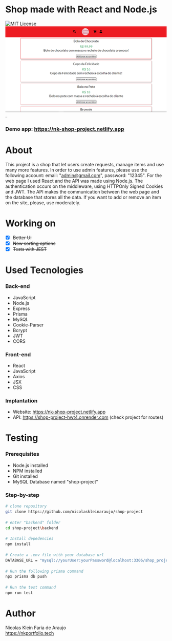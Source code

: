 # Shop made with React and Node.js
 ![MIT License](https://img.shields.io/badge/license-MIT-blue)
<br>
 <img src="./frontend/public/home-page.PNG" alt="Print Home Page" width="700">.
 ### Demo app: https://nk-shop-project.netlify.app
# About
 This project is a shop that let users create requests, manage items and use many more features.
 In order to use admin features, please use the following account: email: "admin@gmail.com", password: "12345".
 For the web page I used React and the API was made using Node.js.
 The authentication occurs on the middleware, using HTTPOnly Signed Cookies and JWT.
 The API makes the communication between the web page and the database that stores all the data.
 If you want to add or remove an item on the site, please, use moderately.

# Working on
 - [x] ~~Better UI~~
 - [x] ~~New sorting options~~
 - [x] ~~Tests with JEST~~

 # Used Tecnologies
  ### Back-end
  - JavaScript
  - Node.js
  - Express
  - Prisma
  - MySQL
  - Cookie-Parser
  - Bcrypt
  - JWT
  - CORS

  ### Front-end
  - React
  - JavaScript
  - Axios
  - JSX
  - CSS

  ### Implantation
  - Website: https://nk-shop-project.netlify.app
  - API: https://shop-project-hwt4.onrender.com (check project for routes)

 # Testing
  ### Prerequisites
  - Node.js installed
  - NPM installed
  - Git installed
  - MySQL Database named "shop-project"
 ### Step-by-step
 ```bash
 # clone repository
 git clone https://github.com/nicolaskleinaraujo/shop-project

 # enter "backend" folder
 cd shop-project\backend

 # Install depedencies
 npm install

 # Create a .env file with your database url
 DATABASE_URL = "mysql://yourUser:yourPassword@localhost:3306/shop_project"

 # Run the following prisma command
 npx prisma db push

 # Run the test command
 npm run test
 ```

  # Author
   Nicolas Klein Faria de Araujo <br>
   https://nkportfolio.tech
